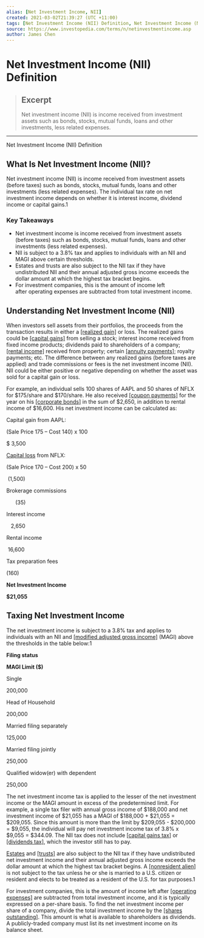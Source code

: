 ```yaml
---
alias: [Net Investment Income, NII]
created: 2021-03-02T21:39:27 (UTC +11:00)
tags: [Net Investment Income (NII) Definition, Net Investment Income (NII) Definition]
source: https://www.investopedia.com/terms/n/netinvestmentincome.asp
author: James Chen
---
```


# Net Investment Income (NII) Definition

> ## Excerpt
> Net investment income (NII) is income received from investment assets such as bonds, stocks, mutual funds, loans and other investments, less related expenses.

---

Net Investment Income (NII) Definition
## What Is Net Investment Income (NII)?

Net investment income (NII) is income received from investment assets (before taxes) such as bonds, stocks, mutual funds, loans and other investments (less related expenses). The individual tax rate on net investment income depends on whether it is interest income, dividend income or capital gains.1

### Key Takeaways

-   Net investment income is income received from investment assets (before taxes) such as bonds, stocks, mutual funds, loans and other investments (less related expenses).
-   NII is subject to a 3.8% tax and applies to individuals with an NII and MAGI above certain thresholds.
-   Estates and trusts are also subject to the NII tax if they have undistributed NII and their annual adjusted gross income exceeds the dollar amount at which the highest tax bracket begins.
-   For investment companies, this is the amount of income left after operating expenses are subtracted from total investment income.

## Understanding Net Investment Income (NII)

When investors sell assets from their portfolios, the proceeds from the transaction results in either a [[realized gain]](https://www.investopedia.com/terms/r/realizedprofit.asp) or loss. The realized gains could be [[capital gains]](https://www.investopedia.com/terms/c/capitalgain.asp) from selling a stock; interest income received from fixed income products; dividends paid to shareholders of a company; [[rental income]](https://www.investopedia.com/terms/p/passiveincome.asp) received from property; certain [[annuity payments]](https://www.investopedia.com/terms/a/annuity.asp); royalty payments; etc. The difference between any realized gains (before taxes are applied) and trade commissions or fees is the net investment income (NII). NII could be either positive or negative depending on whether the asset was sold for a capital gain or loss.

For example, an individual sells 100 shares of AAPL and 50 shares of NFLX for $175/share and $170/share. He also received [[coupon payments]](https://www.investopedia.com/terms/c/coupon-rate.asp) for the year on his [[corporate bonds]](https://www.investopedia.com/terms/c/corporatebond.asp) in the sum of $2,650, in addition to rental income of $16,600. His net investment income can be calculated as:

Capital gain from AAPL:

(Sale Price 175 – Cost 140) x 100

  

$ 3,500

  

[Capital loss](https://www.investopedia.com/terms/c/capitalloss.asp) from NFLX:

(Sale Price 170 – Cost 200) x 50

  

 (1,500)

  

Brokerage commissions

  

      (35)

  

Interest income

  

   2,650

  

Rental income

  

 16,600

  

Tax preparation fees

  

 (160)

  

**Net Investment Income**

  

**$21,055**

  

## Taxing Net Investment Income

The net investment income is subject to a 3.8% tax and applies to individuals with an NII and [[modified adjusted gross income]](https://www.investopedia.com/terms/m/magi.asp) (MAGI) above the thresholds in the table below:1

**Filing status**

  

**MAGI Limit ($)**

  

Single

  

200,000

  

Head of Household

  

200,000

  

Married filing separately

  

125,000

  

Married filing jointly

  

250,000

  

Qualified widow(er) with dependent

  

250,000

  

The net investment income tax is applied to the lesser of the net investment income or the MAGI amount in excess of the predetermined limit. For example, a single tax filer with annual gross income of $188,000 and net investment income of $21,055 has a MAGI of $188,000 + $21,055 = $209,055. Since this amount is more than the limit by $209,055 - $200,000 = $9,055, the individual will pay net investment income tax of 3.8% x $9,055 = $344.09. The NII tax does not include [[capital gains tax]](https://www.investopedia.com/terms/c/capital_gains_tax.asp) or [[dividends tax]](https://www.investopedia.com/articles/investing/072313/investment-tax-basics-all-investors.asp), which the investor still has to pay.

[Estates](https://www.investopedia.com/terms/e/estate.asp) and [[trusts]](https://www.investopedia.com/terms/t/trust.asp) are also subject to the NII tax if they have undistributed net investment income and their annual adjusted gross income exceeds the dollar amount at which the highest tax bracket begins. A [[nonresident alien]](https://www.investopedia.com/terms/n/nonresidentalien.asp) is not subject to the tax unless he or she is married to a U.S. citizen or resident and elects to be treated as a resident of the U.S. for tax purposes.1

For investment companies, this is the amount of income left after [[operating expenses]](https://www.investopedia.com/terms/o/operating_expense.asp) are subtracted from total investment income, and it is typically expressed on a per-share basis. To find the net investment income per share of a company, divide the total investment income by the [[shares outstanding]](https://www.investopedia.com/terms/o/outstandingshares.asp). This amount is what is available to shareholders as dividends. A publicly-traded company must list its net investment income on its balance sheet.
